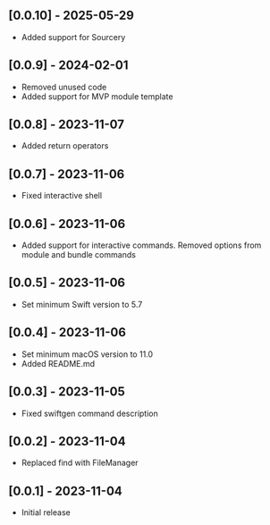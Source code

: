 ## [0.0.10] - 2025-05-29

- Added support for Sourcery

## [0.0.9] - 2024-02-01

- Removed unused code
- Added support for MVP module template

## [0.0.8] - 2023-11-07

- Added return operators

## [0.0.7] - 2023-11-06

- Fixed interactive shell

## [0.0.6] - 2023-11-06

- Added support for interactive commands. Removed options from module and bundle commands

## [0.0.5] - 2023-11-06

- Set minimum Swift version to 5.7

## [0.0.4] - 2023-11-06

- Set minimum macOS version to 11.0
- Added README.md

## [0.0.3] - 2023-11-05

- Fixed swiftgen command description

## [0.0.2] - 2023-11-04

- Replaced find with FileManager

## [0.0.1] - 2023-11-04

- Initial release
